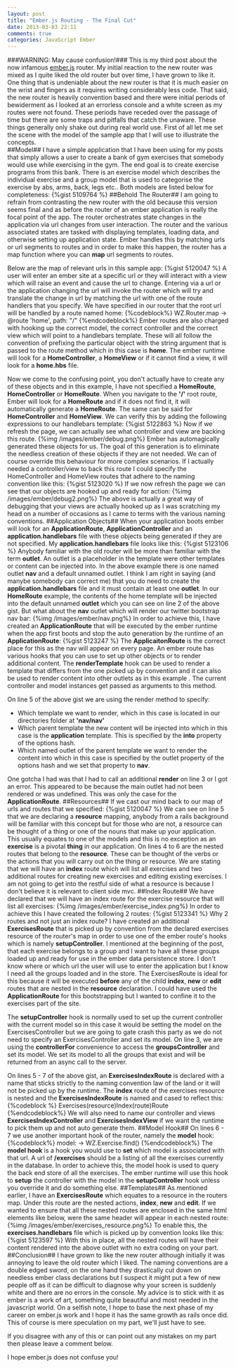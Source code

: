 ```yaml
---
layout: post
title: "Ember.js Routing - The Final Cut"
date: 2013-03-03 22:11
comments: true
categories: JavaScript Ember
---
```

###WARNING: May cause confusion!###
This is my third post about the now infamous <a href="https://github.com/emberjs/ember.js/" target="_blank">ember.js</a> router.  My initial reaction to the new router was mixed as I quite liked the old router but over time, I have grown to like it.  One thing that is undeniable about the new router is that it is much easier on the wrist and fingers as it requires writing considerably less code.  That said, the new router is heavily convention based and there were initial periods of bewiderment as I looked at an errorless console and a white screen as my routes were not found.  These periods have receded over the passage of time but there are some traps and pitfalls that catch the unaware.  These things generally only shake out during real world use.  First of all let me set the scene with the model of the sample app that I will use to illustrate the concepts.  
##Model##
I have a simple application that I have been using for my posts that simply allows a user to create a bank of gym exercises that somebody would use while exercising in the gym.  The end goal is to create exercise programs from this bank.  There is an exercise model which describes the individual exercise and a group model that is used to categorise the exercise by abs, arms, back, legs etc..  Both models are listed below for completeness:
{%gist 5109764 %}
##Behold The Router##
I am going to refrain from contrasting the new router with the old because this version seems final and as before the router of an ember application is really the focal point of the app.  The router orchestrates state changes in the application via url changes from user interaction.  The router and the various associated states are tasked with displaying templates, loading data, and otherwise setting up application state.  Ember handles this by matching urls or url segments to routes and in order to make this happen, the router has a map function where you can **map** url segments to routes.

Below are the map of relevant urls in this sample app:
{%gist 5120047 %}
A user will enter an ember site at a specific url or they will interact with a view which will raise an event and cause the url to change.  Entering via a url or the application changing the url will invoke the router which will try and translate the change in url by matching the url with one of the route handlers that you specify.  We have specified in our router that the root url will be handled by a route named home:
{%codeblock%}
WZ.Router.map  ->
  @route 'home', path: "/"
{%endcodeblock%}
Ember routes are also charged with hooking up the correct model, the correct controller and the correct view which will point to a handlebars template.  These will all follow the convention of prefixing the particular object with the string argument that is passed to the route method which in this case is **home**.  The ember runtime will look for a **HomeController**, a **HomeView** or if it cannot find a view, it will look for a **home.hbs** file.  

Now we come to the confusing point, you don't actually have to create any of these objects and in this example, I have not specified a **HomeRoute**, **HomeController** or **HomeRoute**.  When you navigate to the **'/'** root route, Ember will look for a **HomeRoute** and if it does not find it, it will automatically generate a **HomeRoute**.  The same can be said for **HomeController** and **HomeView**.  We can verify this by adding the following expressions to our handlebars template:
{%gist 5122863 %}
Now if we refresh the page, we can actually see what controller and view are backing this route. 
{%img /images/ember/debug.png%}
Ember has automagically generated these objects for us.  The goal of this generation is to eliminate the needless creation of these objects if they are not needed.  We can of course override this behaviour for more complex scenarios.  If I actually needed a controller/view to back this route I could specify the HomeController and HomeView routes that adhere to the naming convention like this:
{%gist 5123020 %}
If we now refresh the page we can see that our objects are hooked up and ready for action:
{%img /images/ember/debug2.png%}
The above is actually a great way of debugging that your views are actually hooked up as I was scratching my head on a number of occasions as I came to terms with the various naming conventions.
##Application Objects##
When your application boots ember will look for an **ApplicationRoute**, **ApplicationController** and an **application.handlebars** file with these objects being generated if they are not specified.  My **application.handlebars** file looks like this:
{%gist 5123106 %}
Anybody familiar with the old router will be more than familiar with the term **outlet**.  An outlet is a placeholder in the template were other templates or content can be injected into.  In the above example there is one named outlet **nav** and a default unnamed outlet. I think I am right in saying (and manybe somebody can correct me) that you do need to create the **application.handlebars** file and it must contain at least one **outlet**.  In our **HomeRoute** example, the contents of the home template will be injected into the default unnamed **outlet** which you can see on line 2 of the above gist.  But what about the **nav** outlet which will render our twitter bootstrap nav bar:
{%img /images/ember/nav.png%}
In order to achieve this, I have created an **ApplicationRoute** that will be executed by the ember runtime when the app first boots and stop the auto generation by the runtime of an **ApplicationRoute**:
{%gist 5123247 %}
The **ApplicaitonRoute** is the correct place for this as the nav will appear on every page.   An ember route has various hooks that you can use to set up other objects or to render additional content.  The **renderTemplate** hook can be used to render a template that differs from the one picked up by convention and it can also be used to render content into other outlets as in this example	.  The current controller and model instances get passed as arguments to this method.  

On line 5 of the above gist we are using the render method to specify:

- Which template we want to render, which in this case is located in our directories folder at **'nav/nav'**
- Which parent template the new content will be injected into which in this case is the **application** template.  This is specified by the **into** property of the options hash.
- Which named outlet of the parent template we want to render the content into which in this case is specified by the outlet property of the options hash and we set that property to **nav**.

One gotcha I had was that I had to call an additional **render** on line 3 or I got an error.  This appeared to be because the main outlet had not been rendered or was undefined.  This was only the case for the **ApplicationRoute**.
##Resources##
If we cast our mind back to our map of urls and routes that we specified:
{%gist 5120047 %}
We can see on line 5 that we are declaring a **resource** mapping, anybody from a rails background will be familiar with this concept but for those who are not, a resource can be thought of a thing or one of the nouns that make up your application.  This usually equates to one of the models and this is no exception as an **exercise** is a pivotal **thing** in our application.  On lines 4 to 6 are the nested routes that belong to the **resource**.  These can be thought of the verbs or the actions that you will carry out on the thing or resource.  We are stating that we will have an **index** route which will list all exercises and two additional routes for creating new exercises and editing existing exercises.  I am not going to get into the restful side of what a resource is because I don't believe it is relevant to client side mvc.
##Index Route##
We have declared that we will have an index route for the exercise resource that will list all exercises:
{%img /images/ember/exercise_index.png%}
In order to achieve this I have created the following 2 routes:
{%gist 5123341 %}
Why 2 routes and not just an index route?  I have created an additional **ExercisesRoute** that is picked up by convention from the declared exercises resource of the router's map in order to use one of the ember route's hooks which is namely **setupController**.  I mentioned at the beginning of the post, that each exercise belongs to a group and I want to have all these groups loaded up and ready for use in the ember data persistence store.  I don't know where or which url the user will use to enter the application but I know I need all the groups loaded and in the store.  The ExercisesRoute is ideal for this because it will be executed **before** any of the child **index**, **new** or **edit** routes that are nested in the **resource** declaration.  I could have used the **ApplicationRoute** for this bootstrapping but I wanted to confine it to the exercises part of the site.

The **setupController** hook is normally used to set up the current controller with the current model so in this case it would be setting the model on the ExercisesController but we are going to gate crash this party as we do not need to specify an ExercisesController and set its model.  On line 3, we are using the **controllerFor** convenience to access the **groupsController** and set its model.  We set its model to all the groups that exist and will be returned from an async call to the server.

On lines 5 - 7 of the above gist, an **ExercisesIndexRoute** is declared with a name that sticks strictly to the naming convention law of the land or it will not be picked up by the runtime.  The **index** route of the exercises resource is nested and the **ExercisesIndexRoute** is named and cased to reflect this:
{%codeblock %}
 Exercises(resource)Index(route)Route
{%endcodeblock%}
We will also need to name our controller and views **ExercisesIndexController** and **ExercisesIndexView** if we want the runtime to pick them up and not auto generate them. 
##Model Hook##
On lines 6 - 7 we use another important hook of the router, namely the **model** hook:
{%codeblock%}
model: ->
  WZ.Exercise.find()
{%endcodeblock%}
The **model hook** is a hook you would use to **set** which model is associated with that url.  A url of **/exercises** should be a listing of all the exercises currently in the database.  In order to achieve this, the model hook is used to query the back end store of all the exercises.  The ember runtime will use this hook to **setup** the controller with the model in the **setupController** hook unless you override it and do something else.
##Templates##
As mentioned earlier, I have an **ExercisesRoute** which equates to a resource in the routers map.  Under this route are the nested actions, **index**, **new** and **edit**.  If we wanted to ensure that all these nested routes are enclosed in the same html elements like below, were the same header will appear in each nested route:
{%img /images/ember/exercises_resource.png%}
To enable this, the **exercises.handlebars** file which is picked up by convention looks like this:
{%gist 5123597 %}
With this in place, all the nested routes will have their content rendered into the above outlet with no extra coding on your part.
##Conclusion##
I have grown to like the new router although initially it was annoying to leave the old router which I liked.  The naming conventions are a double edged sword, on the one hand they drastically cut down on needless ember class declarations but I suspect it might put a few of new people off as it can be difficult to diagnose why your screen is suddenly white and there are no errors in the console.  My advice is to stick with it as ember is a work of art, something quite beautiful and most needed in the javascript world.  On a selfish note, I hope to base the next phase of my career on ember.js work and I hope it has the same growth as rails once did.  This of course is mere speculation on my part, we'll just have to see.

If you disagree with any of this or can point out any mistakes on my part then please leave a comment below.  

I hope ember.js does not confuse you!
